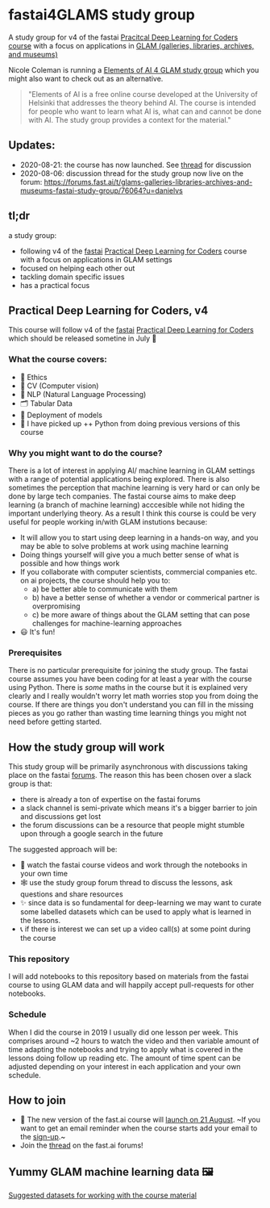 # fastai4GLAMS study group 
A study group for v4 of the fastai [Pracitcal Deep Learning for Coders course](https://course.fast.ai/) with a focus on applications in [GLAM (galleries, libraries, archives, and museums)](https://en.wikipedia.org/wiki/GLAM_%28industry_sector%29) 

Nicole Coleman is running a [Elements of AI 4 GLAM study group](https://github.com/cncoleman/elementsofai4glam) which you might also want to check out as an alternative. 
> "Elements of AI is a free online course developed at the University of Helsinki that addresses the theory behind AI. The course is intended for people who want to learn what AI is, what can and cannot be done with AI. The study group provides a context for the material."

## Updates:
- 2020-08-21: the course has now launched. See [thread](https://forums.fast.ai/t/glams-galleries-libraries-archives-and-museums-fastai-study-group/76064/19) for discussion
- 2020-08-06: discussion thread for the study group now live on the forum: https://forums.fast.ai/t/glams-galleries-libraries-archives-and-museums-fastai-study-group/76064?u=danielvs

## tl;dr 
a study group:
- following v4 of the [fastai](https://www.fast.ai/) [Practical Deep Learning for Coders](https://course.fast.ai/) course with a focus on applications in GLAM settings 
- focused on helping each other out 
- tackling domain specific issues 
- has a practical focus 


## Practical Deep Learning for Coders, v4
This course will follow v4 of the [fastai](https://www.fast.ai/) [Practical Deep Learning for Coders](https://course.fast.ai/) which should be released sometine in July 🤞

### What the course covers:
- 🤔 Ethics 
- 👀 CV (Computer vision)
- 📖 NLP (Natural Language Processing) 
- 🗂 Tabular Data 
- 🤖 Deployment of models 
- 🐍 I have picked up ++ Python from doing previous versions of this course

### Why you might want to do the course?

There is a lot of interest in applying AI/ machine learning in GLAM settings with a range of potential applications being explored. There is also sometimes the perception that machine learning is very hard or can only be done by large tech companies. The fastai course aims to make deep learning (a branch of machine learning) acccesible while not hiding the important underlying theory. As a result I think this course is could be very useful for people working in/with GLAM instutions because:

- It will allow you to start using deep learning in a hands-on way, and you may be able to solve problems at work using machine learning
- Doing things yourself will give you a much better sense of what is possible and how things work 
- If you collaborate with computer scientists, commercial companies etc. on ai projects, the course should help you to: 
    - a) be better able to communicate with them
    - b) have a better sense of whether a vendor or commerical partner is overpromising 
    - c) be more aware of things about the GLAM setting that can pose challenges for machine-learning approaches
- 😃 It's fun! 

### Prerequisites 
There is no particular prerequisite for joining the study group. The fastai course assumes you have been coding for at least a year with the course using Python. There is *some* maths in the course but it is explained very clearly and I really wouldn't worry let math worries stop you from doing the course. If there are things you don't understand you can fill in the missing pieces as you go rather than wasting time learning things you might not need before getting started. 

## How the study group will work 
This study group will be primarily asynchronous with discussions taking place on the fastai [forums](https://forums.fast.ai/). The reason this has been chosen over a slack group is that:
- there is already a ton of expertise on the fastai forums 
- a slack channel is semi-private which means it's a bigger barrier to join and discussions get lost 
- the forum discussions can be a resource that people might stumble upon through a google search in the future 

The suggested approach will be:
- 🍿 watch the fastai course videos and work through the notebooks in your own time
- 🕸 use the study group forum thread to discuss the lessons, ask questions and share resources
- ✨ since data is so fundamental for deep-learning we may want to curate some labelled datasets which can be used to apply what is learned in the lessons.  
- 📞 if there is interest we can set up a video call(s) at some point during the course 

### This repository
I will add notebooks to this repository based on materials from the fastai course to using GLAM data and will happily accept pull-requests for other notebooks. 

### Schedule
When I did the course in 2019 I usually did one lesson per week. This comprises around ~2 hours to watch the video and then variable amount of time adapting the notebooks and trying to apply what is covered in the lessons doing follow up reading etc. The amount of time spent can be adjusted depending on your interest in each application and your own schedule. 

## How to join

- 🔔 The new version of the fast.ai course will [launch on 21 August](https://forums.fast.ai/t/fastai2-and-new-course-release-date-aug-21st/75684). ~If you want to get an email reminder when the course starts add your email to the [sign-up](https://forms.gle/DTbdnhD571fdrdxz7).~ 
- Join the [thread](https://forums.fast.ai/t/glams-galleries-libraries-archives-and-museums-fastai-study-group/76064?u=danielvs) on the fast.ai forums!

## Yummy GLAM machine learning data 🖼
[Suggested datasets for working with the course material](/data.md)

